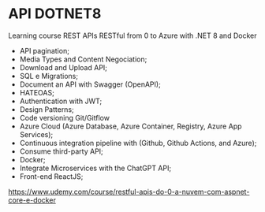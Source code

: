 # API DOTNET8
Learning course REST APIs RESTful from 0 to Azure with .NET 8 and Docker

 - API pagination;
 - Media Types and Content Negociation;
 - Download and Upload API;
 - SQL e Migrations;
 - Document an API with Swagger (OpenAPI);
 - HATEOAS;
 - Authentication with JWT;
 - Design Patterns;
 - Code versioning Git/Gitflow
 - Azure Cloud (Azure Database, Azure Container, Registry, Azure App Services);
 - Continuous integration pipeline with (Github, Github Actions, and Azure);
 - Consume third-party API;
 - Docker;
 - Integrate Microservices with the ChatGPT API;
 - Front-end ReactJS;

https://www.udemy.com/course/restful-apis-do-0-a-nuvem-com-aspnet-core-e-docker
